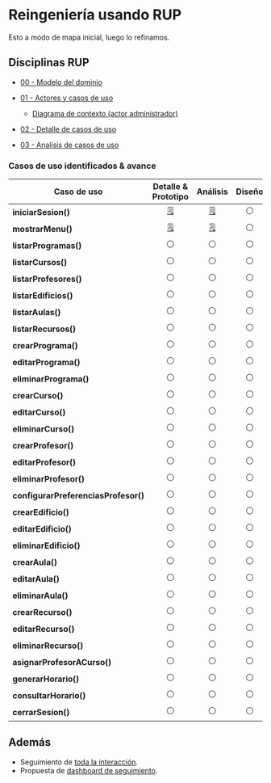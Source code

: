 # Reingeniería usando RUP

Esto a modo de mapa inicial, luego lo refinamos.

## Disciplinas RUP

- [00 - Modelo del dominio](/RUP/00-casos-uso/00-modelo-del-dominio/modelo-dominio.md)

- [01 - Actores y casos de uso](/RUP/00-casos-uso/01-actores-casos-uso/actores-casos-uso.md)

  - [Diagrama de contexto (actor administrador)](/RUP/00-casos-uso/01-actores-casos-uso/diagrama-contexto-administrador.md)

- [02 - Detalle de casos de uso](/RUP/00-casos-uso/02-detalle/)

- [03 - Analisis de casos de uso](/RUP/01-analisis/casos-uso/)

### Casos de uso identificados & avance

<div align=center>

|Caso de uso|Detalle & Prototipo|Análisis|Diseño|Desarrollo|Pruebas|
|-|:-:|:-:|:-:|:-:|:-:|
|**iniciarSesion()** |[🗒️](/RUP/00-casos-uso/02-detalle/iniciarSesion/README.md)|[🗒️](/RUP/01-analisis/casos-uso/iniciarSesion/README.md)|⚪|⚪|⚪|
|**mostrarMenu()**   |[🗒️](/RUP/00-casos-uso/02-detalle/mostrarMenu/README.md)|[🗒️](/RUP/01-analisis/casos-uso/mostrarMenu/README.md)|⚪|⚪|⚪|
|**listarProgramas()**|⚪|⚪|⚪|⚪|⚪|
|**listarCursos()**|⚪|⚪|⚪|⚪|⚪|
|**listarProfesores()**|⚪|⚪|⚪|⚪|⚪|
|**listarEdificios()**|⚪|⚪|⚪|⚪|⚪|
|**listarAulas()**|⚪|⚪|⚪|⚪|⚪|
|**listarRecursos()**|⚪|⚪|⚪|⚪|⚪|
|**crearPrograma()**|⚪|⚪|⚪|⚪|⚪|
|**editarPrograma()**|⚪|⚪|⚪|⚪|⚪|
|**eliminarPrograma()**|⚪|⚪|⚪|⚪|⚪|
|**crearCurso()**|⚪|⚪|⚪|⚪|⚪|
|**editarCurso()**|⚪|⚪|⚪|⚪|⚪|
|**eliminarCurso()**|⚪|⚪|⚪|⚪|⚪|
|**crearProfesor()**|⚪|⚪|⚪|⚪|⚪|
|**editarProfesor()**|⚪|⚪|⚪|⚪|⚪|
|**eliminarProfesor()**|⚪|⚪|⚪|⚪|⚪|
|**configurarPreferenciasProfesor()**|⚪|⚪|⚪|⚪|⚪|
|**crearEdificio()**|⚪|⚪|⚪|⚪|⚪|
|**editarEdificio()**|⚪|⚪|⚪|⚪|⚪|
|**eliminarEdificio()**|⚪|⚪|⚪|⚪|⚪|
|**crearAula()**|⚪|⚪|⚪|⚪|⚪|
|**editarAula()**|⚪|⚪|⚪|⚪|⚪|
|**eliminarAula()**|⚪|⚪|⚪|⚪|⚪|
|**crearRecurso()**|⚪|⚪|⚪|⚪|⚪|
|**editarRecurso()**|⚪|⚪|⚪|⚪|⚪|
|**eliminarRecurso()**|⚪|⚪|⚪|⚪|⚪|
|**asignarProfesorACurso()**|⚪|⚪|⚪|⚪|⚪|
|**generarHorario()**|⚪|⚪|⚪|⚪|⚪|
|**consultarHorario()**|⚪|⚪|⚪|⚪|⚪|
|**cerrarSesion()**|⚪|⚪|⚪|⚪|⚪|

</div>

## Además

- Seguimiento de [toda la interacción](../conversation-log.md).
- Propuesta de [dashboard de seguimiento](99-seguimiento/README.md).
